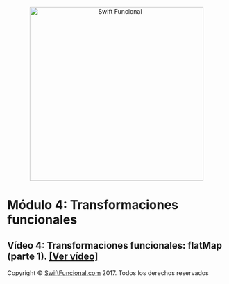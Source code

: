 <p align="center">
<a href="http://swiftfuncional.com"><img src="http://www.swiftfuncional.com/wp-content/uploads/2016/10/Swift-x-04.png" alt="Swift Funcional" width="400"/></a>
</p>

# Módulo 4: Transformaciones funcionales
## Vídeo 4: Transformaciones funcionales: flatMap (parte 1). [[Ver vídeo]](http://swiftfuncional.thinkific.com/courses/take/programacion-funcional-swift/lessons/1383509-transformaciones-funcionales-flatmap)

Copyright © [SwiftFuncional.com](http://swiftfuncional.com) 2017. Todos los derechos reservados
